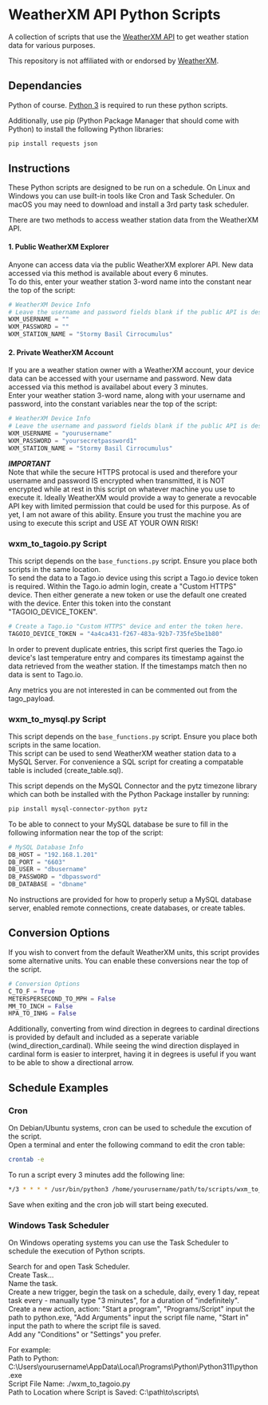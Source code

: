 # WeatherXM API Python Scripts
A collection of scripts that use the [WeatherXM API](https://api.weatherxm.com/api/v1/docs/) to get weather station data for various purposes.  

This repository is not affiliated with or endorsed by [WeatherXM](https://weatherxm.com/).

## Dependancies
Python of course.  [Python 3](https://www.python.org/downloads/) is required to run these python scripts.  

Additionally, use pip (Python Package Manager that should come with Python) to install the following Python libraries:
``` bash
pip install requests json
```

## Instructions
These Python scripts are designed to be run on a schedule.  On Linux and Windows you can use built-in tools like Cron and Task Scheduler.  On macOS you may need to download and install a 3rd party task scheduler. 

There are two methods to access weather station data from the WeatherXM API.  

#### __1. Public WeatherXM Explorer__
Anyone can access data via the public WeatherXM explorer API.  New data accessed via this method is available about every 6 minutes.  
To do this, enter your weather station 3-word name into the constant near the top of the script:
``` python
# WeatherXM Device Info
# Leave the username and password fields blank if the public API is desired.
WXM_USERNAME = ""
WXM_PASSWORD = ""
WXM_STATION_NAME = "Stormy Basil Cirrocumulus"
```

#### __2. Private WeatherXM Account__
If you are a weather station owner with a WeatherXM account, your device data can be accessed with your username and password.  New data accessed via this method is availabel about every 3 minutes.  
Enter your weather station 3-word name, along with your username and password, into the constant variables near the top of the script:
``` python
# WeatherXM Device Info
# Leave the username and password fields blank if the public API is desired.
WXM_USERNAME = "yourusername"
WXM_PASSWORD = "yoursecretpassword1"
WXM_STATION_NAME = "Stormy Basil Cirrocumulus"
```
___IMPORTANT___  
Note that while the secure HTTPS protocal is used and therefore your username and password IS encrypted when transmitted, it is NOT encrypted while at rest in this script on whatever machine you use to execute it.  Ideally WeatherXM would provide a way to generate a revocable API key with limited permission that could be used for this purpose.  As of yet, I am not aware of this ability.  Ensure you trust the machine you are using to execute this script and USE AT YOUR OWN RISK!  

### __wxm_to_tagoio.py Script__
This script depends on the `base_functions.py` script. Ensure you place both scripts in the same location.  
To send the data to a Tago.io device using this script a Tago.io device token is required.  Within the Tago.io admin login, create a "Custom HTTPS" device.  Then either generate a new token or use the default one created with the device.  Enter this token into the constant "TAGOIO_DEVICE_TOKEN".
``` python
# Create a Tago.io "Custom HTTPS" device and enter the token here.
TAGOIO_DEVICE_TOKEN = "4a4ca431-f267-483a-92b7-735fe5be1b80"
```

In order to prevent duplicate entries, this script first queries the Tago.io device's last temperature entry and compares its timestamp against the data retrieved from the weather station.  If the timestamps match then no data is sent to Tago.io.    

Any metrics you are not interested in can be commented out from the tago_payload.

### __wxm_to_mysql.py Script__
This script depends on the `base_functions.py` script. Ensure you place both scripts in the same location.  
This script can be used to send WeatherXM weather station data to a MySQL Server.  For convenience a SQL script for creating a compatable table is included (create_table.sql).  

This script depends on the MySQL Connector and the pytz timezone library which can both be installed with the Python Package installer by running:
``` bash
pip install mysql-connector-python pytz
```

To be able to connect to your MySQL database be sure to fill in the following information near the top of the script:
``` python
# MySQL Database Info
DB_HOST = "192.168.1.201"
DB_PORT = "6603"
DB_USER = "dbusername"
DB_PASSWORD = "dbpassword"
DB_DATABASE = "dbname"
```  

No instructions are provided for how to properly setup a MySQL database server, enabled remote connections, create databases, or create tables.  

## Conversion Options
If you wish to convert from the default WeatherXM units, this script provides some alternative units.  You can enable these conversions near the top of the script.  
``` python
# Conversion Options
C_TO_F = True
METERSPERSECOND_TO_MPH = False
MM_TO_INCH = False
HPA_TO_INHG = False
```
Additionally, converting from wind direction in degrees to cardinal directions is provided by default and included as a seperate variable (wind_direction_cardinal).  While seeing the wind direction displayed in cardinal form is easier to interpret, having it in degrees is useful if you want to be able to show a directional arrow.  

## Schedule Examples
### Cron
On Debian/Ubuntu systems, cron can be used to schedule the excution of the script.  
Open a terminal and enter the following command to edit the cron table:
``` bash
crontab -e
```
To run a script every 3 minutes add the following line:
``` bash
*/3 * * * * /usr/bin/python3 /home/yourusername/path/to/scripts/wxm_to_tagoio.py >/dev/null 2>&1
```
Save when exiting and the cron job will start being executed.  

### Windows Task Scheduler
On Windows operating systems you can use the Task Scheduler to schedule the execution of Python scripts.  

Search for and open Task Scheduler.  
Create Task...  
Name the task.  
Create a new trigger, begin the task on a schedule, daily, every 1 day, repeat task every - manually type "3 minutes", for a duration of "indefinitely".  
Create a new action, action: "Start a program", "Programs/Script" input the path to python.exe, "Add Arguments" input the script file name, "Start in" input the path to where the script file is saved.  
Add any "Conditions" or "Settings" you prefer.

For example:  
Path to Python: C:\Users\yourusername\AppData\Local\Programs\Python\Python311\python.exe  
Script File Name: ./wxm_to_tagoio.py  
Path to Location where Script is Saved: C:\path\to\scripts\
